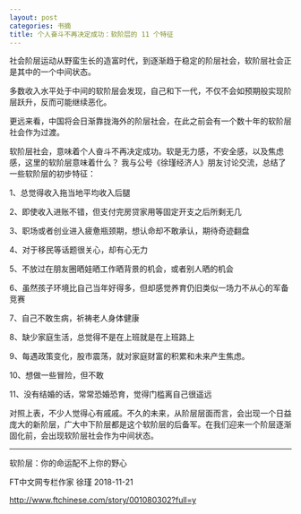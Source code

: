 ```yaml
---
layout: post
categories: 书摘
title: 个人奋斗不再决定成功：软阶层的 11 个特征
---
```


社会阶层运动从野蛮生长的造富时代，到逐渐趋于稳定的阶层社会，软阶层社会正是其中的一个中间状态。

多数收入水平处于中间的软阶层会发现，自己和下一代，不仅不会如预期般实现阶层跃升，反而可能继续恶化。

更远来看，中国将会日渐靠拢海外的阶层社会，在此之前会有一个数十年的软阶层社会作为过渡。

软阶层社会，意味着个人奋斗不再决定成功。软是无力感，不安全感，以及焦虑感，这里的软阶层意味着什么？ 我与公号《徐瑾经济人》朋友讨论交流，总结了一些软阶层的初步特征：

1、总觉得收入拖当地平均收入后腿

2、即使收入进账不错，但支付完房贷家用等固定开支之后所剩无几

3、职场或者创业进入疲惫瓶颈期，想认命却不敢承认，期待奇迹翻盘

4、对于移民等话题很关心，却有心无力

5、不放过在朋友圈晒娃晒工作晒背景的机会，或者别人晒的机会

6、虽然孩子环境比自己当年好得多，但却感觉养育仍旧类似一场力不从心的军备竞赛

7、自己不敢生病，祈祷老人身体健康

8、缺少家庭生活，总觉得不是在上班就是在上班路上

9、每遇政策变化，股市震荡，就对家庭财富的积累和未来产生焦虑。

10、想做一些冒险，但不敢

11、没有结婚的话，常常恐婚恐育，觉得门槛离自己很遥远

对照上表，不少人觉得心有戚戚。不久的未来，从阶层层面而言，会出现一个日益庞大的新阶层，广大中下阶层都是这个软阶层的后备军。在我们迎来一个阶层逐渐固化前，会出现软阶层社会作为中间状态。

---

软阶层：你的命运配不上你的野心

FT中文网专栏作家 徐瑾 2018-11-21

http://www.ftchinese.com/story/001080302?full=y